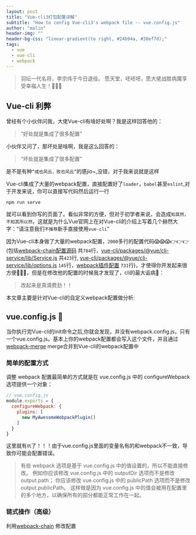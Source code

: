 ```yaml
---
layout: post
title: "Vue-cli3打包配置详解"
subtitle: "How to config Vue-cli3's webpack file -- vue.config.js"
author: "malin"
header-img: ""
header-bg-css: "linear-gradient(to right, #24b94a, #38ef7d);"
tags:
  - vue
  - vue-cli
  - webpack
---
```


> 羽坛一代名将，李宗伟于今日退役。 愿天堂，呸呸呸，愿大佬战胜病魔享受幸福人生！🎉🎉🎉

## Vue-cli 利弊
曾经有个小伙伴问我，大佬Vue-cli有啥好处啊？我是这样回答他的：
> “好处就是集成了很多配置”

小伙伴又问了，那坏处是啥啊，我是这么回答的：
> “坏处就是集成了很多配置”

是不是有种``“成也风云，败也风云”``的感jio~,没错，对于我来说就是这样<br/>

Vue-cli集成了大量的webpack配置，直接配置好了<code>loader</code>，<code>babel</code>甚至<code>eslint</code>,对于开发来说，你可以直接写代码然后运行一行

```node
npm run serve
```

就可以看到你写的页面了。看似非常的方便，但对于初学者来说，会造成``知其然，不知其所以然``，这就是为什么Vue官网上在对Vue-cli的介绍上写着几个赫然大字：“请注意我们```不推荐```新手直接使用<code>vue-cli</code>”<br/>

因为Vue-cli本身做了大量的webpack配置，``2000``多行的配置代码😱😱😱👉👉👉(包括[webpack-chain配置源码](https://github.com/vuejs/vue-cli/tree/dev/packages/%40vue/cli-service/lib/config) 共``784``行，[vue-cli/packages/@vue/cli-service/lib/Service.js](https://github.com/vuejs/vue-cli/blob/dev/packages/@vue/cli-service/lib/Service.js) 共``423``行, [vue-cli/packages/@vue/cli-service/lib/options.js](https://github.com/vuejs/vue-cli/blob/dev/packages/%40vue/cli-service/lib/options.js) ``145``行，[webpack插件配置](https://github.com/vuejs/vue-cli/blob/dev/packages/%40vue/cli-service/lib/options.js) ``731``行)，才使得你开发起来很方便🙂🙂🙂，但是在修改他的配置的时候我才发现了，cli的最大诟病🐷：

> 改起来是真滴费劲！！

本文章主要是针对Vue-cli的自定义webpack配置做分析: 

## vue.config.js 🐛

当你执行完Vue-cli的init命令之后,你就会发现，并没有webpack.config.js，只有一个vue.config.js。基本上你的webpack配置都会写入这个文件，并且通过 [webpack-merge](https://github.com/survivejs/webpack-merge) merge合并到Vue-cli的webpack配置中

### 简单的配置方式
调整 webpack 配置最简单的方式就是在 vue.config.js 中的 configureWebpack 选项提供一个对象：

```js
// vue.config.js
module.exports = {
  configureWebpack: {
    plugins: [
      new MyAwesomeWebpackPlugin()
    ]
  }
}
```

这里就有``坑``了！！！由于vue.config.js里面的变量名有的和webpack不一致，导致你可能会配置错误。

> 有些 webpack 选项是基于 vue.config.js 中的值设置的，所以不能直接修改。
> 例如你应该修改 vue.config.js 中的 outputDir 选项而不是修改 output.path；
> 你应该修改 vue.config.js 中的 publicPath 选项而不是修改 output.publicPath。
> 这样做是因为 vue.config.js 中的值会被用在配置里的多个地方，以确保所有的部分都能正常工作在一起。

### 链式操作（高级）
利用[webpack-chain](https://github.com/neutrinojs/webpack-chain) 修改配置
